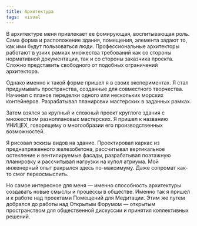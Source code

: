 ```yaml
---
title: Архитектура
tags:  visual
---
```


В архитектуре меня привлекает ее фомирующая, воспитывающая роль. Сама форма и расположение здания, помещения, элемента задают то, как ими будут пользоваться люди. Профессиональные архитекторы работают в узких рамках множества требований как со стороны нормативной документации, так и со стороны заказчика проекта. Сложно представить свободного от подобных ограничений архитектора.

Однако именно к такой форме пришел я в своих экспериментах. Я стал придумывать пространства, созданные для совместного творчества. Начинал с планов переделки одного или нескольких морских контейнеров. Разрабатывал планировки мастерских в заданных рамках.

Затем взялся за крупный и сложный проект круглого здания с множеством разноплановых мастерских. Я пришел к названию УНИЦЕХ, говорящему о многообразии его производственных возможностей.

Я рисовал эскизы видов на здание. Проектировал каркас из преднапряженного железобетона, рассчитывал вертикальное остекление и вентилируемые фасады, разрабатывал поэтажную планировку и рассчитывал нагрузки на купол атриума. Мой инженерный опыт ракрылся здесь по-максимуму. Даже сопромат как-то смог переосмыслить.

Но самое интересное для меня — именно способность архитектуры создавать новые смыслы и процессы в обществе. Именно так я пришел и к работе над проектами Помещений для Медитации. Этим же путем добрался до работы над Открытым Форумом — открытым пространством для общественной дискуссии и принятия коллективных решений.

